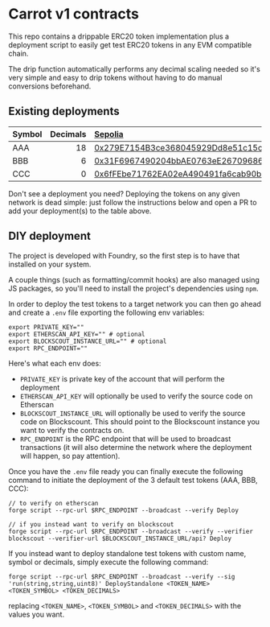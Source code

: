 # Carrot v1 contracts

This repo contains a drippable ERC20 token implementation plus a deployment
script to easily get test ERC20 tokens in any EVM compatible chain.

The drip function automatically performs any decimal scaling needed so it's very
simple and easy to drip tokens without having to do manual conversions
beforehand.

## Existing deployments

| Symbol | Decimals | [Sepolia](https://sepolia.dev/)                                                                                               | [Scroll alpha testnet](https://guide.scroll.io/)                                                                              | [Scroll Sepolia testnet](https://docs.scroll.io/en/developers/developer-quickstart/)                                                  | [Polygon Mumbai testnet](https://wiki.polygon.technology/docs)                                                                  | [Arbitrum Sepolia](https://sepolia.arbiscan.io)                                                                              |
| :----- | -------: | :---------------------------------------------------------------------------------------------------------------------------- | :---------------------------------------------------------------------------------------------------------------------------- | :------------------------------------------------------------------------------------------------------------------------------------ | :------------------------------------------------------------------------------------------------------------------------------ | :--------------------------------------------------------------------------------------------------------------------------- |
| AAA    |       18 | [0x279E7154B3ce368045929Dd8e51c15c7f74351bf](https://sepolia.etherscan.io/address/0x279E7154B3ce368045929Dd8e51c15c7f74351bf) | [0x7405769BEfAc397563D976470bdb1B790d26a025](https://blockscout.scroll.io/address/0x7405769BEfAc397563D976470bdb1B790d26a025) | [0x8Ed4b3029f591362411318aEB86EF3EC1fbfe0e5](https://sepolia-blockscout.scroll.io/address/0x8Ed4b3029f591362411318aEB86EF3EC1fbfe0e5) | [0x87d24272071593B4a7907fd133E74EC30025D4F9](https://mumbai.polygonscan.com/address/0x87d24272071593B4a7907fd133E74EC30025D4F9) | [0xD1D3Cf05Ef211C71056f0aF1a7FD1DF989E109c3](https://sepolia.arbiscan.io/address/0xD1D3Cf05Ef211C71056f0aF1a7FD1DF989E109c3) |
| BBB    |        6 | [0x31F6967490204bbAE0763eE26709686b4477477f](https://sepolia.etherscan.io/address/0x31F6967490204bbAE0763eE26709686b4477477f) | [0xcA9b84f307c7E7825C6e9B1da732f0a7e953889D](https://blockscout.scroll.io/address/0xcA9b84f307c7E7825C6e9B1da732f0a7e953889D) | [0x1776bE1f971CB0F758680aCFD2cc5121B474249E](https://sepolia-blockscout.scroll.io/address/0x1776bE1f971CB0F758680aCFD2cc5121B474249E) | [0x1b5baCE1a0400Fb90CF63F30Fd0B83C51E7ea08c](https://mumbai.polygonscan.com/address/0x1b5baCE1a0400Fb90CF63F30Fd0B83C51E7ea08c) | [0xC8e265D4c037b0E0641c84b440Ab260F4FDaFD24](https://sepolia.arbiscan.io/address/0xC8e265D4c037b0E0641c84b440Ab260F4FDaFD24) |
| CCC    |        0 | [0x6fFEbe71762EA02eA490491fa6cab90b2f744787](https://sepolia.etherscan.io/address/0x6fFEbe71762EA02eA490491fa6cab90b2f744787) | [0xb4F8FB8cC48A9Eb8d8E0A530C9775eD06728BaDd](https://blockscout.scroll.io/address/0xb4F8FB8cC48A9Eb8d8E0A530C9775eD06728BaDd) | [0xc325890958D399ee26c26D21bBeFbDA17B03a611](https://sepolia-blockscout.scroll.io/address/0xc325890958D399ee26c26D21bBeFbDA17B03a611) | [0x8Ed4b3029f591362411318aEB86EF3EC1fbfe0e5](https://mumbai.polygonscan.com/address/0x8Ed4b3029f591362411318aEB86EF3EC1fbfe0e5) | [0x729385aA526Aa6f338C5f11b33Da0128d223a950](https://sepolia.arbiscan.io/address/0x729385aA526Aa6f338C5f11b33Da0128d223a950) |

Don't see a deployment you need? Deploying the tokens on any given network is
dead simple: just follow the instructions below and open a PR to add your
deployment(s) to the table above.

## DIY deployment

The project is developed with Foundry, so the first step is to have that
installed on your system.

A couple things (such as formatting/commit hooks) are also managed using JS
packages, so you'll need to install the project's dependencies using `npm`.

In order to deploy the test tokens to a target network you can then go ahead and
create a `.env` file exporting the following env variables:

```
export PRIVATE_KEY=""
export ETHERSCAN_API_KEY="" # optional
export BLOCKSCOUT_INSTANCE_URL="" # optional
export RPC_ENDPOINT=""
```

Here's what each env does:

- `PRIVATE_KEY` is private key of the account that will perform the deployment
- `ETHERSCAN_API_KEY` will optionally be used to verify the source code on
  Etherscan
- `BLOCKSCOUT_INSTANCE_URL` will optionally be used to verify the source code on
  Blockscount. This should point to the Blockscount instance you want to verify
  the contracts on.
- `RPC_ENDPOINT` is the RPC endpoint that will be used to broadcast transactions
  (it will also determine the network where the deployment will happen, so pay
  attention).

Once you have the `.env` file ready you can finally execute the following
command to initiate the deployment of the 3 default test tokens (AAA, BBB, CCC):

```
// to verify on etherscan
forge script --rpc-url $RPC_ENDPOINT --broadcast --verify Deploy

// if you instead want to verify on blockscout
forge script --rpc-url $RPC_ENDPOINT --broadcast --verify --verifier blockscout --verifier-url $BLOCKSCOUT_INSTANCE_URL/api? Deploy
```

If you instead want to deploy standalone test tokens with custom name, symbol or
decimals, simply execute the following command:

```
forge script --rpc-url $RPC_ENDPOINT --broadcast --verify --sig 'run(string,string,uint8)' DeployStandalone <TOKEN_NAME> <TOKEN_SYMBOL> <TOKEN_DECIMALS>
```

replacing `<TOKEN_NAME>`, `<TOKEN_SYMBOL>` and `<TOKEN_DECIMALS>` with the
values you want.
